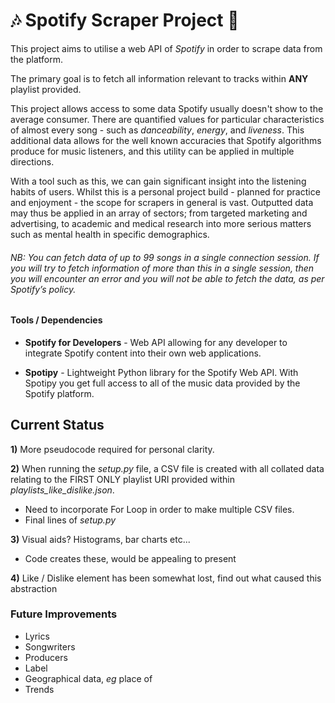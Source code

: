 # :notes: Spotify Scraper Project :musical_note:


This project aims to utilise a web API of _Spotify_ in order to scrape data from the platform.

The primary goal is to fetch all information relevant to tracks within **ANY** playlist provided.

This project allows access to some data Spotify usually doesn't show to the average consumer. There are quantified values for particular characteristics of almost every song - such as _danceability_, _energy_, and _liveness_. This additional data allows for the well known accuracies that Spotify algorithms produce for music listeners, and this utility can be applied in multiple directions.

With a tool such as this, we can gain significant insight into the listening habits of users. Whilst this is a personal project build - planned for practice and enjoyment - the scope for scrapers in general is vast. Outputted data may thus be applied in an array of sectors; from targeted marketing and advertising, to academic and medical research into more serious matters such as mental health in specific demographics.

###### NB: You can fetch data of up to 99 songs in a single connection session. If you will try to fetch information of more than this in a single session, then you will encounter an error and you will not be able to fetch the data, as per Spotify’s policy.

#### Tools / Dependencies

- **Spotify for Developers** - Web API allowing for any developer to integrate Spotify content into their own web applications.

- **Spotipy** - Lightweight Python library for the Spotify Web API. With Spotipy you get full access to all of the music data provided by the Spotify platform.

## Current Status


**1)** More pseudocode required for personal clarity.

**2)** When running the _setup.py_ file, a CSV file is created with all collated data relating to the FIRST ONLY playlist URI provided within _playlists_like_dislike.json_.
  - Need to incorporate For Loop in order to make multiple CSV files.
  - Final lines of _setup.py_ 

**3)** Visual aids? Histograms, bar charts etc...
  - Code creates these, would be appealing to present

**4)** Like / Dislike element has been somewhat lost, find out what caused this abstraction

### Future Improvements

- Lyrics
- Songwriters
- Producers
- Label
- Geographical data, _eg_ place of
- Trends
